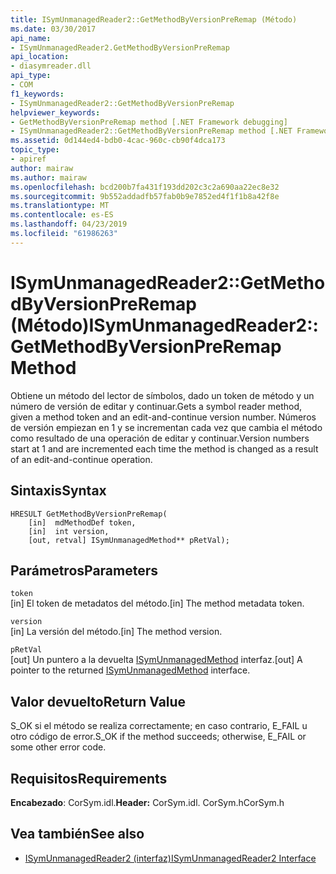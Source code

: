 ```yaml
---
title: ISymUnmanagedReader2::GetMethodByVersionPreRemap (Método)
ms.date: 03/30/2017
api_name:
- ISymUnmanagedReader2.GetMethodByVersionPreRemap
api_location:
- diasymreader.dll
api_type:
- COM
f1_keywords:
- ISymUnmanagedReader2::GetMethodByVersionPreRemap
helpviewer_keywords:
- GetMethodByVersionPreRemap method [.NET Framework debugging]
- ISymUnmanagedReader2::GetMethodByVersionPreRemap method [.NET Framework debugging]
ms.assetid: 0d144ed4-bdb0-4cac-960c-cb90f4dca173
topic_type:
- apiref
author: mairaw
ms.author: mairaw
ms.openlocfilehash: bcd200b7fa431f193dd202c3c2a690aa22ec8e32
ms.sourcegitcommit: 9b552addadfb57fab0b9e7852ed4f1f1b8a42f8e
ms.translationtype: MT
ms.contentlocale: es-ES
ms.lasthandoff: 04/23/2019
ms.locfileid: "61986263"
---
```

# <a name="isymunmanagedreader2getmethodbyversionpreremap-method"></a><span data-ttu-id="21587-102">ISymUnmanagedReader2::GetMethodByVersionPreRemap (Método)</span><span class="sxs-lookup"><span data-stu-id="21587-102">ISymUnmanagedReader2::GetMethodByVersionPreRemap Method</span></span>
<span data-ttu-id="21587-103">Obtiene un método del lector de símbolos, dado un token de método y un número de versión de editar y continuar.</span><span class="sxs-lookup"><span data-stu-id="21587-103">Gets a symbol reader method, given a method token and an edit-and-continue version number.</span></span> <span data-ttu-id="21587-104">Números de versión empiezan en 1 y se incrementan cada vez que cambia el método como resultado de una operación de editar y continuar.</span><span class="sxs-lookup"><span data-stu-id="21587-104">Version numbers start at 1 and are incremented each time the method is changed as a result of an edit-and-continue operation.</span></span>  
  
## <a name="syntax"></a><span data-ttu-id="21587-105">Sintaxis</span><span class="sxs-lookup"><span data-stu-id="21587-105">Syntax</span></span>  
  
```  
HRESULT GetMethodByVersionPreRemap(  
    [in]  mdMethodDef token,  
    [in]  int version,  
    [out, retval] ISymUnmanagedMethod** pRetVal);  
```  
  
## <a name="parameters"></a><span data-ttu-id="21587-106">Parámetros</span><span class="sxs-lookup"><span data-stu-id="21587-106">Parameters</span></span>  
 `token`  
 <span data-ttu-id="21587-107">[in] El token de metadatos del método.</span><span class="sxs-lookup"><span data-stu-id="21587-107">[in] The method metadata token.</span></span>  
  
 `version`  
 <span data-ttu-id="21587-108">[in] La versión del método.</span><span class="sxs-lookup"><span data-stu-id="21587-108">[in] The method version.</span></span>  
  
 `pRetVal`  
 <span data-ttu-id="21587-109">[out] Un puntero a la devuelta [ISymUnmanagedMethod](../../../../docs/framework/unmanaged-api/diagnostics/isymunmanagedmethod-interface.md) interfaz.</span><span class="sxs-lookup"><span data-stu-id="21587-109">[out] A pointer to the returned [ISymUnmanagedMethod](../../../../docs/framework/unmanaged-api/diagnostics/isymunmanagedmethod-interface.md) interface.</span></span>  
  
## <a name="return-value"></a><span data-ttu-id="21587-110">Valor devuelto</span><span class="sxs-lookup"><span data-stu-id="21587-110">Return Value</span></span>  
 <span data-ttu-id="21587-111">S_OK si el método se realiza correctamente; en caso contrario, E_FAIL u otro código de error.</span><span class="sxs-lookup"><span data-stu-id="21587-111">S_OK if the method succeeds; otherwise, E_FAIL or some other error code.</span></span>  
  
## <a name="requirements"></a><span data-ttu-id="21587-112">Requisitos</span><span class="sxs-lookup"><span data-stu-id="21587-112">Requirements</span></span>  
 <span data-ttu-id="21587-113">**Encabezado**: CorSym.idl.</span><span class="sxs-lookup"><span data-stu-id="21587-113">**Header:** CorSym.idl.</span></span> <span data-ttu-id="21587-114">CorSym.h</span><span class="sxs-lookup"><span data-stu-id="21587-114">CorSym.h</span></span>  
  
## <a name="see-also"></a><span data-ttu-id="21587-115">Vea también</span><span class="sxs-lookup"><span data-stu-id="21587-115">See also</span></span>

- [<span data-ttu-id="21587-116">ISymUnmanagedReader2 (interfaz)</span><span class="sxs-lookup"><span data-stu-id="21587-116">ISymUnmanagedReader2 Interface</span></span>](../../../../docs/framework/unmanaged-api/diagnostics/isymunmanagedreader2-interface.md)
